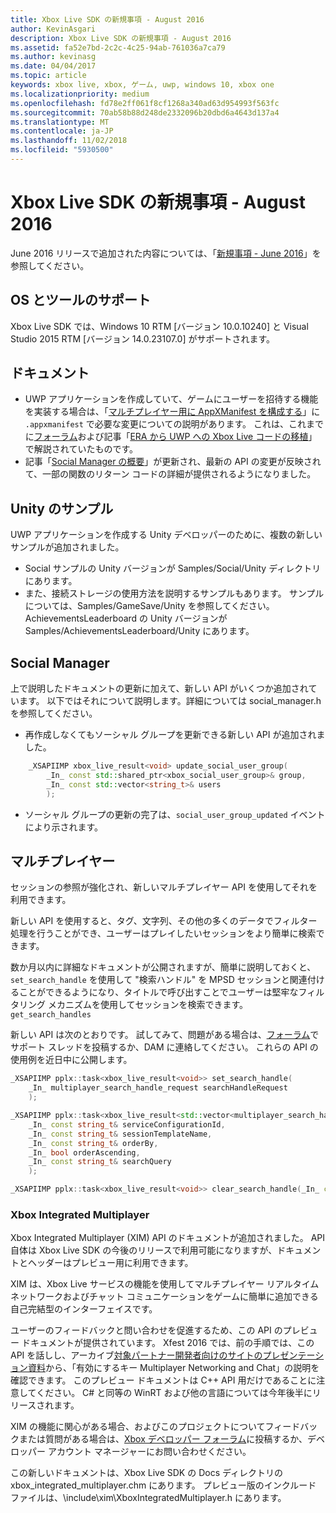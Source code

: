 ```yaml
---
title: Xbox Live SDK の新規事項 - August 2016
author: KevinAsgari
description: Xbox Live SDK の新規事項 - August 2016
ms.assetid: fa52e7bd-2c2c-4c25-94ab-761036a7ca79
ms.author: kevinasg
ms.date: 04/04/2017
ms.topic: article
keywords: xbox live, xbox, ゲーム, uwp, windows 10, xbox one
ms.localizationpriority: medium
ms.openlocfilehash: fd78e2ff061f8cf1268a340ad63d954993f563fc
ms.sourcegitcommit: 70ab58b88d248de2332096b20dbd6a4643d137a4
ms.translationtype: MT
ms.contentlocale: ja-JP
ms.lasthandoff: 11/02/2018
ms.locfileid: "5930500"
---
```

# <a name="whats-new-for-the-xbox-live-sdk---august-2016"></a>Xbox Live SDK の新規事項 - August 2016

June 2016 リリースで追加された内容については、「[新規事項 - June 2016](1606-whats-new.md)」を参照してください。

## <a name="os-and-tool-support"></a>OS とツールのサポート
Xbox Live SDK では、Windows 10 RTM [バージョン 10.0.10240] と Visual Studio 2015 RTM [バージョン 14.0.23107.0] がサポートされます。

## <a name="documentation"></a>ドキュメント
- UWP アプリケーションを作成していて、ゲームにユーザーを招待する機能を実装する場合は、「[マルチプレイヤー用に AppXManifest を構成する](../multiplayer/service-configuration/configure-your-appxmanifest-for-multiplayer.md)」に ```.appxmanifest``` で必要な変更についての説明があります。  これは、これまでに[フォーラム](https://forums.xboxlive.com)および記事「[ERA から UWP への Xbox Live コードの移植](../using-xbox-live/porting-xbox-live-code-from-xdk-to-uwp.md)」で解説されていたものです。
- 記事「[Social Manager の概要](../social-platform/intro-to-social-manager.md)」が更新され、最新の API の変更が反映されて、一部の関数のリターン コードの詳細が提供されるようになりました。

## <a name="unity-samples"></a>Unity のサンプル
UWP アプリケーションを作成する Unity デベロッパーのために、複数の新しいサンプルが追加されました。
- Social サンプルの Unity バージョンが Samples/Social/Unity ディレクトリにあります。
- また、接続ストレージの使用方法を説明するサンプルもあります。  サンプルについては、Samples/GameSave/Unity を参照してください。
AchievementsLeaderboard の Unity バージョンが Samples/AchievementsLeaderboard/Unity にあります。

## <a name="social-manager"></a>Social Manager
上で説明したドキュメントの更新に加えて、新しい API がいくつか追加されています。  以下ではそれについて説明します。詳細については social_manager.h を参照してください。

- 再作成しなくてもソーシャル グループを更新できる新しい API が追加されました。

```cpp
    _XSAPIIMP xbox_live_result<void> update_social_user_group(
        _In_ const std::shared_ptr<xbox_social_user_group>& group,
        _In_ const std::vector<string_t>& users
        );
```
- ソーシャル グループの更新の完了は、```social_user_group_updated``` イベントにより示されます。


## <a name="multiplayer"></a>マルチプレイヤー
セッションの参照が強化され、新しいマルチプレイヤー API を使用してそれを利用できます。

新しい API を使用すると、タグ、文字列、その他の多くのデータでフィルター処理を行うことができ、ユーザーはプレイしたいセッションをより簡単に検索できます。

数か月以内に詳細なドキュメントが公開されますが、簡単に説明しておくと、```set_search_handle``` を使用して "検索ハンドル" を MPSD セッションと関連付けることができるようになり、タイトルで呼び出すことでユーザーは堅牢なフィルタリング メカニズムを使用してセッションを検索できます。 ```get_search_handles```

新しい API は次のとおりです。  試してみて、問題がある場合は、[フォーラム](https://forums.xboxlive.com)でサポート スレッドを投稿するか、DAM に連絡してください。  これらの API の使用例を近日中に公開します。

```cpp
_XSAPIIMP pplx::task<xbox_live_result<void>> set_search_handle(
    _In_ multiplayer_search_handle_request searchHandleRequest
    );
```

```cpp
_XSAPIIMP pplx::task<xbox_live_result<std::vector<multiplayer_search_handle_details>>> get_search_handles(
    _In_ const string_t& serviceConfigurationId,
    _In_ const string_t& sessionTemplateName,
    _In_ const string_t& orderBy,
    _In_ bool orderAscending,
    _In_ const string_t& searchQuery
    );
```

```cpp
_XSAPIIMP pplx::task<xbox_live_result<void>> clear_search_handle(_In_ const string_t& handleId);
```

### <a name="xbox-integrated-multiplayer"></a>Xbox Integrated Multiplayer

Xbox Integrated Multiplayer (XIM) API のドキュメントが追加されました。  API 自体は Xbox Live SDK の今後のリリースで利用可能になりますが、ドキュメントとヘッダーはプレビュー用に利用できます。

XIM は、Xbox Live サービスの機能を使用してマルチプレイヤー リアルタイム ネットワークおよびチャット コミュニケーションをゲームに簡単に追加できる自己完結型のインターフェイスです。

ユーザーのフィードバックと問い合わせを促進するため、この API のプレビュー ドキュメントが提供されています。 Xfest 2016 では、前の手順では、この API を話しし、アーカイブ[対象パートナー開発者向けのサイトのプレゼンテーション資料](https://developer.xboxlive.com/en-us/platform/documentlibrary/events/Pages/Xfest2016.aspx)から、「有効にするキー Multiplayer Networking and Chat」の説明を確認できます。 このプレビュー ドキュメントは C++ API 用だけであることに注意してください。 C# と同等の WinRT および他の言語については今年後半にリリースされます。

XIM の機能に関心がある場合、およびこのプロジェクトについてフィードバックまたは質問がある場合は、[Xbox デベロッパー フォーラム](https://forums.xboxlive.com/)に投稿するか、デベロッパー アカウント マネージャーにお問い合わせください。

この新しいドキュメントは、Xbox Live SDK の Docs ディレクトリの xbox_integrated_multiplayer.chm にあります。  プレビュー版のインクルード ファイルは、\include\xim\XboxIntegratedMultiplayer.h にあります。  
